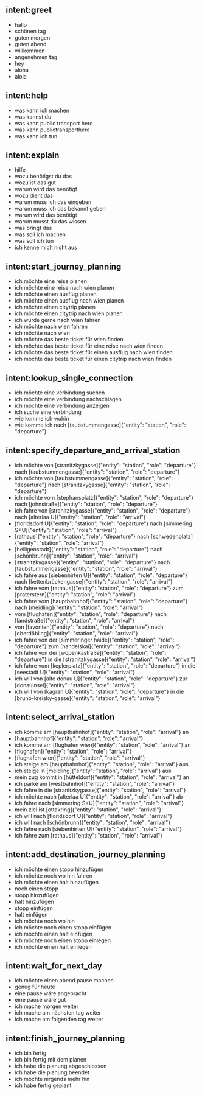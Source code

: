 ## intent:greet
- hallo
- schönen tag
- guten morgen
- guten abend
- willkommen
- angenehmen tag
- hey
- aloha
- alola

## intent:help
- was kann ich machen
- was kannst du
- was kann public transport hero
- was kann publictransporthero
- was kann ich tun

## intent:explain
- hilfe
- wozu benötigst du das
- wozu ist das gut
- warum wird das benötigt
- wozu dient das
- warum muss ich das eingeben
- warum muss ich das bekannt geben
- warum wird das benötigt
- warum musst du das wissen
- was bringt das
- was soll ich machen
- was soll ich tun
- ich kenne mich nicht aus

## intent:start_journey_planning
- ich möchte eine reise planen
- ich möchte eine reise nach wien planen
- ich möchte einen ausflug planen
- ich möchte einen ausflug nach wien planen
- ich möchte einen citytrip planen
- ich möchte einen citytrip nach wien planen
- ich würde gerne nach wien fahren
- ich möchte nach wien fahren
- ich möchte nach wien
- ich möchte das beste ticket für wien finden
- ich möchte das beste ticket für eine reise nach wien finden
- ich möchte das beste ticket für einen ausflug nach wien finden
- ich möchte das beste ticket für einen citytrip nach wien finden

## intent:lookup_single_connection
- ich möchte eine verbindung suchen
- ich möchte eine verbindung nachschlagen
- ich möchte eine verbindung anzeigen
- ich suche eine verbindung
- wie komme ich wohin
- wie komme ich nach [taubstummengasse]{"entity": "station", "role": "departure"}

## intent:specify_departure_and_arrival_station
- ich möchte von [stranitzkygasse]{"entity": "station", "role": "departure"} nach [taubstummengasse]{"entity": "station", "role": "departure"}
- ich möchte von [taubstummengasse]{"entity": "station", "role": "departure"} nach [stranitzkygasse]{"entity": "station", "role": "departure"}
- ich möchte vom [stephansplatz]{"entity": "station", "role": "departure"} nach [johnstraße]{"entity": "station", "role": "departure"}
- ich fahre von [stranitzkygasse]{"entity": "station", "role": "departure"} nach [alterlaa U]{"entity": "station", "role": "arrival"}
- [floridsdorf U]{"entity": "station", "role": "departure"} nach [simmering S+U]{"entity": "station", "role": "arrival"}
- [rathaus]{"entity": "station", "role": "departure"} nach [schwedenplatz]{"entity": "station", "role": "arrival"}
- [heiligenstadt]{"entity": "station", "role": "departure"} nach [schönbrunn]{"entity": "station", "role": "arrival"}
- [stranitzkygasse]{"entity": "station", "role": "departure"} nach [taubstummengasse]{"entity": "station", "role": "arrival"}
- ich fahre aus [siebenhirten U]{"entity": "station", "role": "departure"} nach [kettenbrückengasse]{"entity": "station", "role": "arrival"}
- ich fahre vom [rathaus]{"entity": "station", "role": "departure"} zum [praterstern]{"entity": "station", "role": "arrival"}
- ich fahre vom [hauptbahnhof]{"entity": "station", "role": "departure"} nach [meidling]{"entity": "station", "role": "arrival"}
- vom [flughafen]{"entity": "station", "role": "departure"} nach [landstraße]{"entity": "station", "role": "arrival"}
- von [favoriten]{"entity": "station", "role": "departure"} nach [oberdöbling]{"entity": "station", "role": "arrival"}
- ich fahre von der [simmeringer haide]{"entity": "station", "role": "departure"} zum [handelskai]{"entity": "station", "role": "arrival"}
- ich fahre von der [wopenkastraße]{"entity": "station", "role": "departure"} in die [stranitzkygasse]{"entity": "station", "role": "arrival"}
- ich fahre vom [keplerplatz]{"entity": "station", "role": "departure"} in die [seestadt U]{"entity": "station", "role": "arrival"}
- ich will von [alte donau U]{"entity": "station", "role": "departure"} zur [donauinsel]{"entity": "station", "role": "arrival"}
- ich will von [kagran U]{"entity": "station", "role": "departure"} in die [bruno-kreisky-gasse]{"entity": "station", "role": "arrival"}

## intent:select_arrival_station
- ich komme am [hauptbahnhof]{"entity": "station", "role": "arrival"} an
- [hauptbahnhof]{"entity": "station", "role": "arrival"}
- ich komme am [flughafen wien]{"entity": "station", "role": "arrival"} an
- [flughafen]{"entity": "station", "role": "arrival"}
- [flughafen wien]{"entity": "station", "role": "arrival"}
- ich steige am [hauptbahnhof]{"entity": "station", "role": "arrival"} aus
- ich steige in [meidling]{"entity": "station", "role": "arrival"} aus
- mein zug kommt in [hütteldorf]{"entity": "station", "role": "arrival"} an
- ich parke am [westbahnhof]{"entity": "station", "role": "arrival"}
- ich fahre in die [stranitzkygasse]{"entity": "station", "role": "arrival"}
- ich möchte nach [alterlaa U]{"entity": "station", "role": "arrival"} ab
- ich fahre nach [simmering S+U]{"entity": "station", "role": "arrival"}
- mein ziel ist [ottakring]{"entity": "station", "role": "arrival"}
- ich will nach [floridsdorf U]{"entity": "station", "role": "arrival"}
- ich will nach [schönbrunn]{"entity": "station", "role": "arrival"}
- ich fahre nach [siebenhirten U]{"entity": "station", "role": "arrival"}
- ich fahre zum [rathaus]{"entity": "station", "role": "arrival"}

## intent:add_destination_journey_planning
- ich möchte einen stopp hinzufügen
- ich möchte noch wo hin fahren
- ich möchte einen halt hinzufügen
- noch einen stopp
- stopp hinzufügen
- halt hinzufügen
- stopp einfügen
- halt einfügen
- ich möchte noch wo hin
- ich möchte noch einen stopp einfügen
- ich möchte einen halt einfügen
- ich möchte noch einen stopp einlegen
- ich möchte einen halt einlegen

## intent:wait_for_next_day
- ich möchte einen abend pause machen
- genug für heute
- eine pause wäre angebracht
- eine pause wäre gut
- ich mache morgen weiter
- ich mache am nächsten tag weiter
- ich mache am folgenden tag weiter

## intent:finish_journey_planning
- ich bin fertig
- ich bin fertig mit dem planen
- ich habe die planung abgeschlossen
- ich habe die planung beendet
- ich möchte nirgends mehr hin
- ich habe fertig geplant
